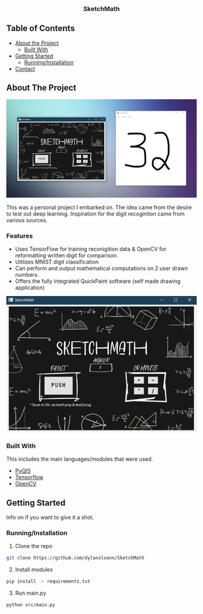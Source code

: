
<br />
<p align="center">
  <!-- <a href="https://github.com/dylansloann/SketchMath">
    <img src="images/logo.png" alt="Logo" width="500" height="100">
  </a> -->

  <h3 align="center">SketchMath</h3>

  <!-- <p align="center">
     A photomath alternative. -->


<!-- TABLE OF CONTENTS -->
## Table of Contents

* [About the Project](#about-the-project)
  * [Built With](#built-with)
* [Getting Started](#getting-started)
  * [Running/Installation](#Running/Installation)
* [Contact](#contact)




<!-- ABOUT THE PROJECT -->
## About The Project

![Product Name Screen Shot][product-screenshot]

This was a personal project I embarked on. The idea came from the desire to test out deep learning. Inspiration for the digit recogintion came from various sources.

### Features
* Uses TensorFlow for training reconigition data & OpenCV for reformatting written digit for comparison.
* Utilizes MNIST digit classification
* Can perform and output mathematical computations on 2 user drawn numbers.
* Offers the fully integrated QuickPaint software (self made drawing application)

![Product Name Screen Shot][product-screenshot2]

### Built With
This includes the main languages/modules that were used.
* [PyQt5](https://pypi.org/project/PyQt5/)
* [Tensorflow](https://www.tensorflow.org/)
* [OpenCV](https://pypi.org/project/opencv-python/)



<!-- GETTING STARTED -->
## Getting Started

Info on if you want to give it a shot.

### Running/Installation

1. Clone the repo
```sh
git clone https://github.com/dylansloann/SketchMath
```
2. Install modules
```sh
pip install -r requirements.txt
```
3. Run main.py
```sh
python src/main.py
```

[product-screenshot]: assets/showcase3.png
[product-screenshot2]: assets/showcase4.png
